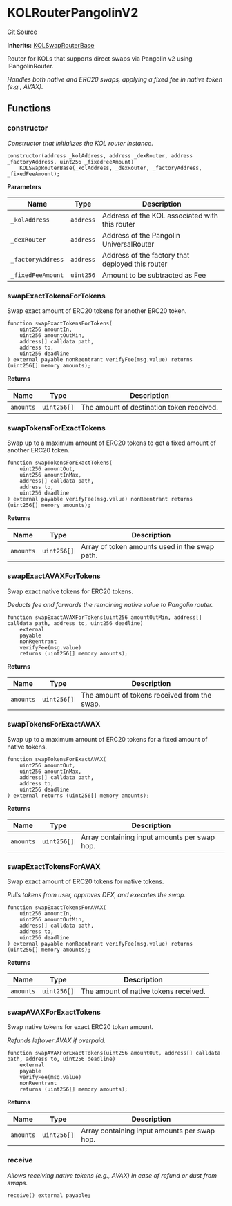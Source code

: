 # KOLRouterPangolinV2
[Git Source](https://github.com-smastropiero/SherryLabs/sherry-contracts/blob/abea0d8e26a21a2127d6a1d9e961e252da35642b/contracts/kol-router/KOLRouterPangolinV2.sol)

**Inherits:**
[KOLSwapRouterBase](/contracts/kol-router/KOLSwapRouterBase.sol/abstract.KOLSwapRouterBase.md)

Router for KOLs that supports direct swaps via Pangolin v2 using IPangolinRouter.

*Handles both native and ERC20 swaps, applying a fixed fee in native token (e.g., AVAX).*


## Functions
### constructor

*Constructor that initializes the KOL router instance.*


```solidity
constructor(address _kolAddress, address _dexRouter, address _factoryAddress, uint256 _fixedFeeAmount)
    KOLSwapRouterBase(_kolAddress, _dexRouter, _factoryAddress, _fixedFeeAmount);
```
**Parameters**

|Name|Type|Description|
|----|----|-----------|
|`_kolAddress`|`address`|Address of the KOL associated with this router|
|`_dexRouter`|`address`|Address of the Pangolin UniversalRouter|
|`_factoryAddress`|`address`|Address of the factory that deployed this router|
|`_fixedFeeAmount`|`uint256`|Amount to be subtracted as Fee|


### swapExactTokensForTokens

Swap exact amount of ERC20 tokens for another ERC20 token.


```solidity
function swapExactTokensForTokens(
    uint256 amountIn,
    uint256 amountOutMin,
    address[] calldata path,
    address to,
    uint256 deadline
) external payable nonReentrant verifyFee(msg.value) returns (uint256[] memory amounts);
```
**Returns**

|Name|Type|Description|
|----|----|-----------|
|`amounts`|`uint256[]`|The amount of destination token received.|


### swapTokensForExactTokens

Swap up to a maximum amount of ERC20 tokens to get a fixed amount of another ERC20 token.


```solidity
function swapTokensForExactTokens(
    uint256 amountOut,
    uint256 amountInMax,
    address[] calldata path,
    address to,
    uint256 deadline
) external payable verifyFee(msg.value) nonReentrant returns (uint256[] memory amounts);
```
**Returns**

|Name|Type|Description|
|----|----|-----------|
|`amounts`|`uint256[]`|Array of token amounts used in the swap path.|


### swapExactAVAXForTokens

Swap exact native tokens for ERC20 tokens.

*Deducts fee and forwards the remaining native value to Pangolin router.*


```solidity
function swapExactAVAXForTokens(uint256 amountOutMin, address[] calldata path, address to, uint256 deadline)
    external
    payable
    nonReentrant
    verifyFee(msg.value)
    returns (uint256[] memory amounts);
```
**Returns**

|Name|Type|Description|
|----|----|-----------|
|`amounts`|`uint256[]`|The amount of tokens received from the swap.|


### swapTokensForExactAVAX

Swap up to a maximum amount of ERC20 tokens for a fixed amount of native tokens.


```solidity
function swapTokensForExactAVAX(
    uint256 amountOut,
    uint256 amountInMax,
    address[] calldata path,
    address to,
    uint256 deadline
) external returns (uint256[] memory amounts);
```
**Returns**

|Name|Type|Description|
|----|----|-----------|
|`amounts`|`uint256[]`|Array containing input amounts per swap hop.|


### swapExactTokensForAVAX

Swap exact amount of ERC20 tokens for native tokens.

*Pulls tokens from user, approves DEX, and executes the swap.*


```solidity
function swapExactTokensForAVAX(
    uint256 amountIn,
    uint256 amountOutMin,
    address[] calldata path,
    address to,
    uint256 deadline
) external payable nonReentrant verifyFee(msg.value) returns (uint256[] memory amounts);
```
**Returns**

|Name|Type|Description|
|----|----|-----------|
|`amounts`|`uint256[]`|The amount of native tokens received.|


### swapAVAXForExactTokens

Swap native tokens for exact ERC20 token amount.

*Refunds leftover AVAX if overpaid.*


```solidity
function swapAVAXForExactTokens(uint256 amountOut, address[] calldata path, address to, uint256 deadline)
    external
    payable
    verifyFee(msg.value)
    nonReentrant
    returns (uint256[] memory amounts);
```
**Returns**

|Name|Type|Description|
|----|----|-----------|
|`amounts`|`uint256[]`|Array containing input amounts per swap hop.|


### receive

*Allows receiving native tokens (e.g., AVAX) in case of refund or dust from swaps.*


```solidity
receive() external payable;
```

